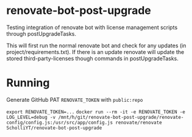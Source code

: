 # renovate-bot-post-upgrade
Testing integration of renovate bot with license management scripts through postUpgradeTasks. 

This will first run the normal renovate bot and check for any updates (in project/requirements.txt). 
If there is an update renovate will update the stored third-party-licenses though commands in postUpgradeTasks.



# Running 
Generate GitHub PAT `RENOVATE_TOKEN` with `public:repo`


`export RENOVATE_TOKEN=...`
`docker run --rm -it -e RENOVATE_TOKEN -e LOG_LEVEL=debug -v /mnt/h/git/renovate-bot-post-upgrade/renovate-config/config.js:/usr/src/app/config.js renovate/renovate ScholliYT/renovate-bot-post-upgrade`
